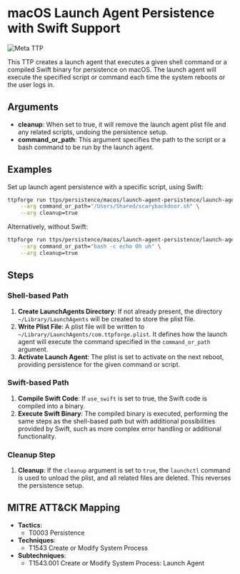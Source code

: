 # macOS Launch Agent Persistence with Swift Support

![Meta TTP](https://img.shields.io/badge/Meta_TTP-blue)

This TTP creates a launch agent that executes a given shell command or a
compiled Swift binary for persistence on macOS. The launch agent will execute
the specified script or command each time the system reboots or the user logs
in.

## Arguments

- **cleanup**: When set to true, it will remove the launch agent plist
  file and any related scripts, undoing the persistence setup.
- **command_or_path**: This argument specifies the path to the script
  or a bash command to be run by the launch agent.

## Examples

Set up launch agent persistence with a specific script, using Swift:

```bash
ttpforge run ttps/persistence/macos/launch-agent-persistence/launch-agent-persistence.yaml \
    --arg command_or_path="/Users/Shared/scarybackdoor.sh" \
    --arg cleanup=true
```

Alternatively, without Swift:

```bash
ttpforge run ttps/persistence/macos/launch-agent-persistence/launch-agent-persistence.yaml \
    --arg command_or_path="bash -c echo Oh uh" \
    --arg cleanup=true
```

## Steps

### Shell-based Path

1. **Create LaunchAgents Directory**: If not already present, the directory
   `~/Library/LaunchAgents` will be created to store the plist file.
2. **Write Plist File**: A plist file will be written to
   `~/Library/LaunchAgents/com.ttpforge.plist`. It defines how the launch agent
   will execute the command specified in the `command_or_path` argument.
3. **Activate Launch Agent**: The plist is set to activate on the next reboot,
   providing persistence for the given command or script.

### Swift-based Path

1. **Compile Swift Code**: If `use_swift` is set to true, the Swift code is
   compiled into a binary.
2. **Execute Swift Binary**: The compiled binary is executed, performing the
   same steps as the shell-based path but with additional possibilities
   provided by Swift, such as more complex error handling or additional
   functionality.

### Cleanup Step

1. **Cleanup**: If the `cleanup` argument is set to `true`,
   the `launchctl` command is used to unload the plist, and all related
   files are deleted. This reverses the persistence setup.

## MITRE ATT&CK Mapping

- **Tactics**:
  - T0003 Persistence
- **Techniques**:
  - T1543 Create or Modify System Process
- **Subtechniques**:
  - T1543.001 Create or Modify System Process: Launch Agent

